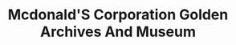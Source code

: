---
layout: repo
title: "Mcdonald'S Corporation Golden Archives And Museum"
id: 15856
permalink: repos/15856/
---